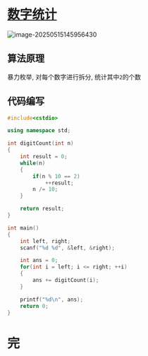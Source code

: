 # [数字统计](https://www.nowcoder.com/share/jump/2813883731747292346820)

![image-20250515145956430](https://md-wind.oss-cn-nanjing.aliyuncs.com/md/20250515145956572.png)

## 算法原理

暴力枚举, 对每个数字进行拆分, 统计其中`2`的个数

## 代码编写

```cpp
#include<cstdio>

using namespace std;

int digitCount(int n)
{
    int result = 0;
    while(n)
    {
        if(n % 10 == 2)
            ++result;
        n /= 10;
    }

    return result;
}

int main()
{
    int left, right;
    scanf("%d %d", &left, &right);

    int ans = 0;
    for(int i = left; i <= right; ++i)
    {
        ans += digitCount(i);
    }

    printf("%d\n", ans);
    return 0;
}
```

# 完